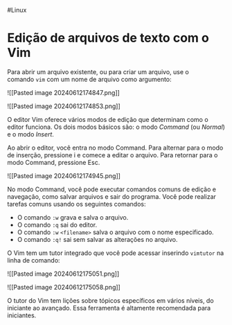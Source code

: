 #Linux 
# Edição de arquivos de texto com o Vim

Para abrir um arquivo existente, ou para criar um arquivo, use o comando `vim` com um nome de arquivo como argumento:

![[Pasted image 20240612174847.png]]

![[Pasted image 20240612174853.png]]

O editor Vim oferece vários modos de edição que determinam como o editor funciona. Os dois modos básicos são: o modo _Command_ (ou _Normal_) e o modo _Insert_.

Ao abrir o editor, você entra no modo Command. Para alternar para o modo de inserção, pressione i e comece a editar o arquivo. Para retornar para o modo Command, pressione Esc.

![[Pasted image 20240612174945.png]]

No modo Command, você pode executar comandos comuns de edição e navegação, como salvar arquivos e sair do programa. Você pode realizar tarefas comuns usando os seguintes comandos:

- O comando `:w` grava e salva o arquivo.
- O comando `:q` sai do editor.
- O comando `:w` `<filename>` salva o arquivo com o nome especificado.
- O comando `:q!` sai sem salvar as alterações no arquivo.

O Vim tem um tutor integrado que você pode acessar inserindo `vimtutor` na linha de comando:

![[Pasted image 20240612175051.png]]

![[Pasted image 20240612175058.png]]

O tutor do Vim tem lições sobre tópicos específicos em vários níveis, do iniciante ao avançado. Essa ferramenta é altamente recomendada para iniciantes.






